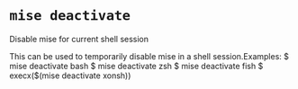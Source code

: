# `mise deactivate`

Disable mise for current shell session

This can be used to temporarily disable mise in a shell session.Examples:
  $ mise deactivate bash
  $ mise deactivate zsh
  $ mise deactivate fish
  $ execx($(mise deactivate xonsh))
